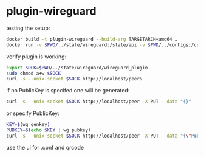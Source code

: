 # plugin-wireguard

testing the setup:

```sh
docker build -t plugin-wireguard --build-arg TARGETARCH=amd64 .
docker run -v $PWD/../state/wireguard:/state/api -v $PWD/../configs:/configs plugin-wireguard
```

verify plugin is working:
```sh
export SOCK=$PWD/../state/wireguard/wireguard_plugin
sudo chmod a+w $SOCK
curl -s --unix-socket $SOCK http://localhost/peers
```

if no PublicKey is specifed one will be generated:
```sh
curl -s --unix-socket $SOCK http://localhost/peer -X PUT --data "{}"
```

or specify PublicKey:
```sh
KEY=$(wg genkey)
PUBKEY=$(echo $KEY | wg pubkey)
curl -s --unix-socket $SOCK http://localhost/peer -X PUT --data "{\"PublicKey\": \"${PUBKEY}\"}"
```

use the ui for .conf and qrcode
